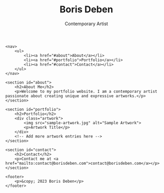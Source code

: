 <!DOCTYPE html>
<html lang="en">
<head>
    <meta charset="UTF-8">
    <meta name="viewport" content="width=device-width, initial-scale=1.0">
    <link rel="stylesheet" href="style.css">
    <title>Boris Deben - Contemporary Artist</title>
</head>
<body>
    <header>
        <h1>Boris Deben</h1>
        <p>Contemporary Artist</p>
    </header>
    
    <nav>
        <ul>
            <li><a href="#about">About</a></li>
            <li><a href="#portfolio">Portfolio</a></li>
            <li><a href="#contact">Contact</a></li>
        </ul>
    </nav>

    <section id="about">
        <h2>About Me</h2>
        <p>Welcome to my portfolio website. I am a contemporary artist passionate about creating unique and expressive artworks.</p>
    </section>

    <section id="portfolio">
        <h2>Portfolio</h2>
        <div class="artwork">
            <img src="sample-artwork.jpg" alt="Sample Artwork">
            <p>Artwork Title</p>
        </div>
        <!-- Add more artwork entries here -->
    </section>

    <section id="contact">
        <h2>Contact</h2>
        <p>Contact me at <a href="mailto:contact@borisdeben.com">contact@borisdeben.com</a></p>
    </section>

    <footer>
        <p>&copy; 2023 Boris Deben</p>
    </footer>
</body>
</html>
